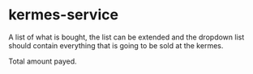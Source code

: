 # kermes-service

A list of what is bought, the list can be extended and the dropdown list should contain everything that is going to be sold at the kermes. 

Total amount payed.
